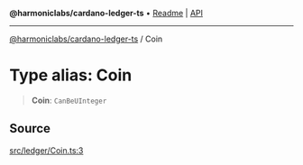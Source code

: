 **@harmoniclabs/cardano-ledger-ts** • [Readme](../Introduction.md) \| [API](../globals.md)

***

[@harmoniclabs/cardano-ledger-ts](../Introduction.md) / Coin

# Type alias: Coin

> **Coin**: `CanBeUInteger`

## Source

[src/ledger/Coin.ts:3](https://github.com/HarmonicLabs/cardano-ledger-ts/blob/d1659b0/src/ledger/Coin.ts#L3)
